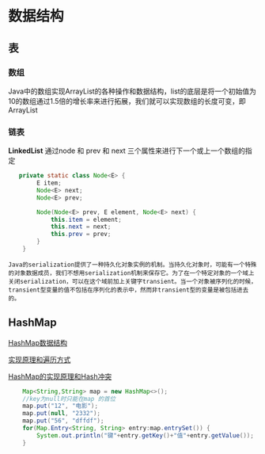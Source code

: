 # 数据结构

## 表

### 数组

Java中的数组实现ArrayList的各种操作和数据结构，list的底层是将一个初始值为10的数组通过1.5倍的增长率来进行拓展，我们就可以实现数组的长度可变，即ArrayList

### 链表

**LinkedList** 通过node 和 prev 和 next 三个属性来进行下一个或上一个数组的指定

```java
   private static class Node<E> {
        E item;
        Node<E> next;
        Node<E> prev;

        Node(Node<E> prev, E element, Node<E> next) {
            this.item = element;
            this.next = next;
            this.prev = prev;
        }
    }
```

```
Java的serialization提供了一种持久化对象实例的机制。当持久化对象时，可能有一个特殊的对象数据成员，我们不想用serialization机制来保存它。为了在一个特定对象的一个域上关闭serialization，可以在这个域前加上关键字transient。当一个对象被序列化的时候，transient型变量的值不包括在序列化的表示中，然而非transient型的变量是被包括进去的。
```

## HashMap

[HashMap数据结构](https://www.cnblogs.com/yuanblog/p/4441017.html)

[实现原理和遍历方式](http://www.cnblogs.com/constantingF/p/7446307.html)

[HashMap的实现原理和Hash冲突](https://www.cnblogs.com/chengxiao/p/6059914.html)

```java
	Map<String,String> map = new HashMap<>();
	//key为null时只能在map 的首位
	map.put("12", "电影");
	map.put(null, "2332");
	map.put("56", "dffdf");
	for(Map.Entry<String, String> entry:map.entrySet()) {
		System.out.println("键"+entry.getKey()+"值"+entry.getValue());
	}
```

